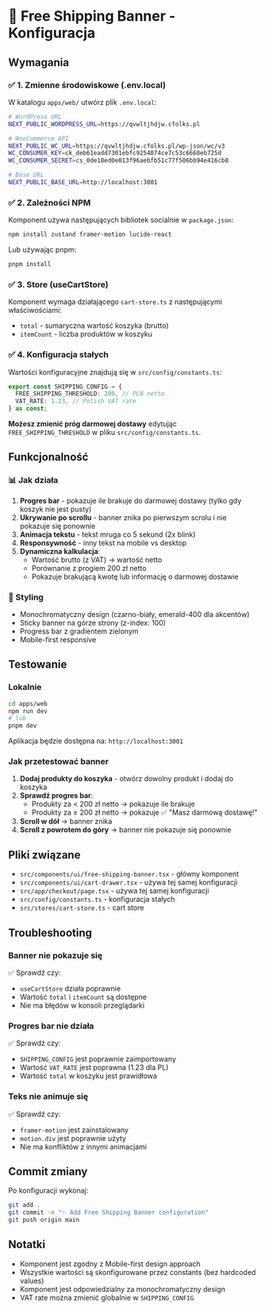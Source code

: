 # 🚚 Free Shipping Banner - Konfiguracja

## Wymagania

### ✅ 1. Zmienne środowiskowe (.env.local)

W katalogu `apps/web/` utwórz plik `.env.local`:

```bash
# WordPress URL
NEXT_PUBLIC_WORDPRESS_URL=https://qvwltjhdjw.cfolks.pl

# WooCommerce API
NEXT_PUBLIC_WC_URL=https://qvwltjhdjw.cfolks.pl/wp-json/wc/v3
WC_CONSUMER_KEY=ck_deb61eadd7301ebfc9254074ce7c53c6668eb725d
WC_CONSUMER_SECRET=cs_0de18ed0e013f96aebfb51c77f506bb94e416cb8

# Base URL
NEXT_PUBLIC_BASE_URL=http://localhost:3001
```

### ✅ 2. Zależności NPM

Komponent używa następujących bibliotek socialnie w `package.json`:

```bash
npm install zustand framer-motion lucide-react
```

Lub używając pnpm:
```bash
pnpm install
```

### ✅ 3. Store (useCartStore)

Komponent wymaga działającego `cart-store.ts` z następującymi właściwościami:
- `total` - sumaryczna wartość koszyka (brutto)
- `itemCount` - liczba produktów w koszyku

### ✅ 4. Konfiguracja stałych

Wartości konfiguracyjne znajdują się w `src/config/constants.ts`:

```typescript
export const SHIPPING_CONFIG = {
  FREE_SHIPPING_THRESHOLD: 200, // PLN netto
  VAT_RATE: 1.23, // Polish VAT rate
} as const;
```

**Możesz zmienić próg darmowej dostawy** edytując `FREE_SHIPPING_THRESHOLD` w pliku `src/config/constants.ts`.

## Funkcjonalność

### 📊 Jak działa

1. **Progres bar** - pokazuje ile brakuje do darmowej dostawy (tylko gdy koszyk nie jest pusty)
2. **Ukrywanie po scrollu** - banner znika po pierwszym scrolu i nie pokazuje się ponownie
3. **Animacja tekstu** - tekst mruga co 5 sekund (2x blink)
4. **Responsywność** - inny tekst na mobile vs desktop
5. **Dynamiczna kalkulacja**:
   - Wartość brutto (z VAT) → wartość netto
   - Porównanie z progiem 200 zł netto
   - Pokazuje brakującą kwotę lub informację o darmowej dostawie

### 🎨 Styling

- Monochromatyczny design (czarno-biały, emerald-400 dla akcentów)
- Sticky banner na górze strony (z-index: 100)
- Progress bar z gradientem zielonym
- Mobile-first responsive

## Testowanie

### Lokalnie

```bash
cd apps/web
npm run dev
# lub
pnpm dev
```

Aplikacja będzie dostępna na: `http://localhost:3001`

### Jak przetestować banner

1. **Dodaj produkty do koszyka** - otwórz dowolny produkt i dodaj do koszyka
2. **Sprawdź progres bar**:
   - Produkty za < 200 zł netto → pokazuje ile brakuje
   - Produkty za ≥ 200 zł netto → pokazuje ✅ "Masz darmową dostawę!"
3. **Scroll w dół** → banner znika
4. **Scroll z powrotem do góry** → banner nie pokazuje się ponownie

## Pliki związane

- `src/components/ui/free-shipping-banner.tsx` - główny komponent
- `src/components/ui/cart-drawer.tsx` - używa tej samej konfiguracji
- `src/app/checkout/page.tsx` - używa tej samej konfiguracji
- `src/config/constants.ts` - konfiguracja stałych
- `src/stores/cart-store.ts` - cart store

## Troubleshooting

### Banner nie pokazuje się

✅ Sprawdź czy:
- `useCartStore` działa poprawnie
- Wartość `total` i `itemCount` są dostępne
- Nie ma błędów w konsoli przeglądarki

### Progres bar nie działa

✅ Sprawdź czy:
- `SHIPPING_CONFIG` jest poprawnie zaimportowany
- Wartość `VAT_RATE` jest poprawna (1.23 dla PL)
- Wartość `total` w koszyku jest prawidłowa

### Teks nie animuje się

✅ Sprawdź czy:
- `framer-motion` jest zainstalowany
- `motion.div` jest poprawnie użyty
- Nie ma konfliktów z innymi animacjami

## Commit zmiany

Po konfiguracji wykonaj:

```bash
git add .
git commit -m "✨ Add Free Shipping Banner configuration"
git push origin main
```

## Notatki

- Komponent jest zgodny z Mobile-first design approach
- Wszystkie wartości są skonfigurowane przez constants (bez hardcoded values)
- Komponent jest odpowiedzialny za monochromatyczny design
- VAT rate można zmienić globalnie w `SHIPPING_CONFIG`

